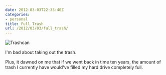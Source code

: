 ```yaml
---
date: 2012-03-03T22:33:40Z
categories:
- personal
title: Full Trash
url: /2012/03/03/full_trash/
---
```


![Trashcan](http://www.jasonheppler.org/images/trash.png "Trashcan")

I'm bad about taking out the trash. 

Plus, it dawned on me that if we went back in time ten years, the amount of trash I currently have would've filled my hard drive completely full.

